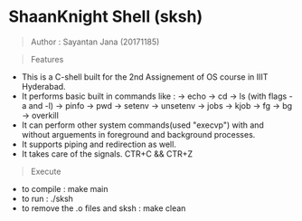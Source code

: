 
 ShaanKnight Shell (sksh) 
======================================

> Author : Sayantan Jana (20171185)

> Features

* This is a C-shell built for the 2nd Assignement of OS course in IIIT Hyderabad.
* It performs basic built in commands like :
	-> echo
	-> cd
	-> ls (with flags -a and -l)
	-> pinfo
	-> pwd
	-> setenv
	-> unsetenv
	-> jobs
	-> kjob
	-> fg
	-> bg
	-> overkill
* It can perform other system commands(used "execvp") with and without arguements in foreground and background processes.
* It supports piping and redirection as well.
* It takes care of the signals. CTR+C && CTR+Z

> Execute

* to compile : make main
* to run : ./sksh
* to remove the .o files and sksh : make clean
